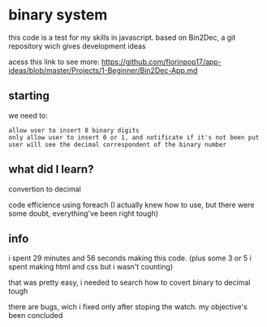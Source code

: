 # binary system

this code is a test for my skills in javascript. based on Bin2Dec, a git repository wich gives development ideas

acess this link to see more: 
https://github.com/florinpop17/app-ideas/blob/master/Projects/1-Beginner/Bin2Dec-App.md

## starting

we need to: 

    allow user to insert 8 binary digits
    only allow user to insert 0 or 1, and notificate if it's not been put
    user will see the decimal correspondent of the binary number

## what did I learn?

convertion to decimal

code efficience using foreach (I actually knew how to use, but there were some doubt, everything've been right tough)


## info

i spent 29 minutes and 56 seconds making this code. (plus some 3 or 5 i spent making html and css but i wasn't counting)

that was pretty easy, i needed to search how to covert binary to decimal tough 

there are bugs, wich i fixed only after stoping the watch. my objective's been concluded